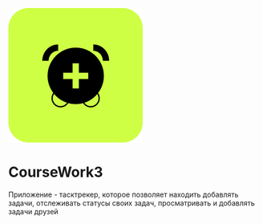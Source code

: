 ![alt text](https://github.com/vshgr/23-59-Application/blob/main/logo.svg)  

# CourseWork3

Приложение - тасктрекер, которое позволяет находить добавлять задачи, отслеживать статусы своих задач, просматривать и добавлять задачи друзей  
